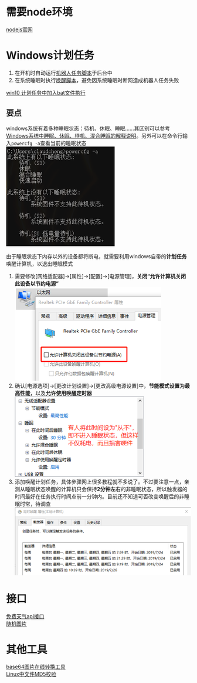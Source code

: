 # 需要node环境

[nodejs官网](https://nodejs.org/en/)  

# Windows计划任务

1. 在开机时自动运行[机器人任务脚本](./start.bat)于后台中  
2. 在系统睡眠时执行[唤醒脚本](./weak.bat)，避免因系统睡眠时断网造成机器人任务失败  

[win10 计划任务中加入bat文件执行](https://blog.csdn.net/langqingj/article/details/80974632)  

## 要点

windows系统有着多种睡眠状态：待机、休眠、睡眠……其区别可以参考[Windows系统中睡眠、休眠、待机、混合睡眠的解释说明](https://qq370079140.iteye.com/blog/2367134)。另外可以在命令行输入`powercfg -a`查看当前的睡眠状态  
![](./README_imgs/README_powercfg_-a.png)  

由于睡眠状态下内存以外的设备都将断电，就需要利用windows自带的**计划任务**唤醒计算机，以退出睡眠模式  

1. 需要修改[网络适配器]->[属性]->[配置]->[电源管理]，**关闭“允许计算机关闭此设备以节约电源”**  
![不允许关闭设备以节约电源](./README_imgs/README_cancel_close_for_save_power.png)  
2. 确认[电源选项]->[更改计划设置]->[更改高级电源设置]中，**节能模式设置为最高性能**，以及**允许使用唤醒定时器**  
![更改电源选项](./README_imgs/README_power_plan.png)  
3. 添加唤醒计划任务，具体步骤网上很多教程就不多说了。不过要注意一点，亲测从睡眠状态唤醒的计算机只会保持**2分钟左右**的非睡眠状态，所以触发器的时间最好在任务执行时间点前一分钟内。目前还不知道可否改变唤醒后的非睡眠时常，待调查  
![计划任务触发器](./README_imgs/README_task_plan.png)

# 接口

[免费天气api接口](https://www.kancloud.cn/ccjin/yingq)  
[随机图片](https://www.v2ex.com/t/565252)  

# 其他工具

[base64图片在线转换工具](http://tool.chinaz.com/tools/imgtobase/)  
[Linux中文件MD5校验](https://www.cnblogs.com/f-ck-need-u/p/7430264.html)  
